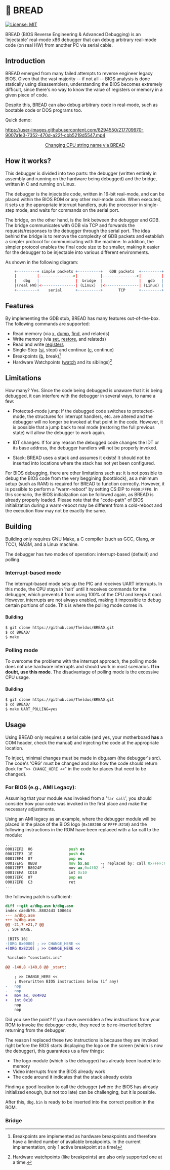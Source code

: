 # 🍞 BREAD
[![License: MIT](https://img.shields.io/badge/License-MIT-orange.svg)](https://opensource.org/licenses/MIT)

BREAD (BIOS Reverse Engineering & Advanced Debugging) is an 'injectable' real-mode x86 debugger that can debug arbitrary real-mode code (on real HW) from another PC via serial cable.

## Introduction
BREAD emerged from many failed attempts to reverse engineer legacy BIOS. Given that the vast majority -- if not all -- BIOS analysis is done statically using disassemblers, understanding the BIOS becomes extremely difficult, since there's no way to know the value of registers or memory in a given piece of code.

Despite this, BREAD can also debug arbitrary code in real-mode, such as bootable code or DOS programs too.

Quick demo:

https://user-images.githubusercontent.com/8294550/217709970-9007a1e3-7352-470d-a22f-cbb5219d5547.mp4
<p align="center">
<a href="https://www.youtube.com/watch?v=G4ex6_eUP0c" target="_blank">
Changing CPU string name via BREAD
</a></br>
</p>

## How it works?
This debugger is divided into two parts: the debugger (written entirely in assembly and running on the hardware being debugged) and the bridge, written in C and running on Linux.

The debugger is the injectable code, written in 16-bit real-mode, and can be placed within the BIOS ROM or any other real-mode code. When executed, it sets up the appropriate interrupt handlers, puts the processor in single-step mode, and waits for commands on the serial port.

The bridge, on the other hand, is the link between the debugger and GDB. The bridge communicates with GDB via TCP and forwards the requests/responses to the debugger through the serial port. The idea behind the bridge is to remove the complexity of GDB packets and establish a simpler protocol for communicating with the machine. In addition, the simpler protocol enables the final code size to be smaller, making it easier for the debugger to be injectable into various different environments.

As shown in the following diagram:
```R
    +---------+ simple packets +----------+   GDB packets  +---------+                                       
    |         |--------------->|          |--------------->|         |                                       
    |   dbg   |                |  bridge  |                |   gdb   |
    |(real HW)|<---------------| (Linux)  |<---------------| (Linux) |
    +---------+    serial      +----------+       TCP      +---------+
```

## Features
By implementing the GDB stub, BREAD has many features out-of-the-box. The following commands are supported:

- Read memory (via [x], [dump], [find], and relateds)
- Write memory (via [set], [restore], and relateds)
- Read and write [registers]
- Single-Step ([si], stepi) and continue ([c], continue)
- Breakpoints ([b], break)[^bp_note]
- Hardware Watchpoints ([watch] and its siblings)[^watchp_note]

[x]: https://sourceware.org/gdb/onlinedocs/gdb/Memory.html
[c]: https://sourceware.org/gdb/download/onlinedocs/gdb/Continuing-and-Stepping.html
[b]: https://sourceware.org/gdb/onlinedocs/gdb/Set-Breaks.html
[si]: https://sourceware.org/gdb/download/onlinedocs/gdb/Continuing-and-Stepping.html
[set]: https://sourceware.org/gdb/onlinedocs/gdb/Assignment.html
[dump]: https://sourceware.org/gdb/onlinedocs/gdb/Dump_002fRestore-Files.html
[find]: https://sourceware.org/gdb/onlinedocs/gdb/Searching-Memory.html
[watch]: https://sourceware.org/gdb/download/onlinedocs/gdb/Set-Watchpoints.html
[restore]: https://sourceware.org/gdb/onlinedocs/gdb/Dump_002fRestore-Files.html
[registers]: https://sourceware.org/gdb/onlinedocs/gdb/Registers.html#Registers

[^bp_note]: Breakpoints are implemented as hardware breakpoints and therefore have a limited number of available breakpoints. In the current implementation, only 1 active breakpoint at a time!
[^watchp_note]: Hardware watchpoints (like breakpoints) are also only supported one at a time.

## Limitations
How many? Yes.
Since the code being debugged is unaware that it is being debugged, it can interfere with the debugger in several ways, to name a few:

- Protected-mode jump: If the debugged code switches to protected-mode, the structures for interrupt handlers, etc. are altered and the debugger will no longer be invoked at that point in the code. However, it is possible that a jump back to real mode (restoring the full previous state) will allow the debugger to work again.

- IDT changes: If for any reason the debugged code changes the IDT or its base address, the debugger handlers will not be properly invoked.

- Stack: BREAD uses a stack and assumes it exists! It should not be inserted into locations where the stack has not yet been configured.

For BIOS debugging, there are other limitations such as: it is not possible to debug the BIOS code from the very beggining (bootblock), as a minimum setup (such as RAM) is required for BREAD to function correctly. However, it is possible to perform a "warm-reboot" by setting CS:EIP to `F000:FFF0`. In this scenario, the BIOS initialization can be followed again, as BREAD is already properly loaded. Please note that the "code-path" of BIOS initialization during a warm-reboot may be different from a cold-reboot and the execution flow may not be exactly the same.

## Building
Building only requires GNU Make, a C compiler (such as GCC, Clang, or TCC), NASM, and a Linux machine.

The debugger has two modes of operation: interrupt-based (default) and polling.

### Interrupt-based mode
The interrupt-based mode sets up the PIC and receives UART interrupts. In this mode, the CPU stays in 'halt' until it receives commands for the debugger, which prevents it from using 100% of the CPU and keeps it cool. However, interrupts are not always enabled, making it impossible to debug certain portions of code. This is where the polling mode comes in.

#### Building
```bash
$ git clone https://github.com/Theldus/BREAD.git
$ cd BREAD/
$ make
```

### Polling mode
To overcome the problems with the interrupt approach, the polling mode does not use hardware interrupts and should work in most scenarios. **If in doubt, use this mode**. The disadvantage of polling mode is the excessive CPU usage.

#### Building
```bash
$ git clone https://github.com/Theldus/BREAD.git
$ cd BREAD/
$ make UART_POLLING=yes
```

## Usage
Using BREAD only requires a serial cable (and yes, your motherboard __has__ a COM header, check the manual) and injecting the code at the appropriate location.

To inject, minimal changes must be made in dbg.asm (the debugger's src). The code's 'ORG' must be changed and also how the code should return (look for "`>> CHANGE_HERE <<`" in the code for places that need to be changed).

### For BIOS (e.g., AMI Legacy):
Assuming that your module was invoked from a '`far call`', you should consider how your code was invoked in the first place and make the necessary adjustments.

Using an AMI legacy as an example, where the debugger module will be placed in the place of the BIOS logo (`0x108200` or `FFFF:8210`) and the following instructions in the ROM have been replaced with a far call to the module:
```asm
...
00017EF2  06                push es
00017EF3  1E                push ds
00017EF4  07                pop es
00017EF5  8BD8              mov bx,ax     -┐ replaced by: call 0xFFFF:0x8210 (dbg.bin)
00017EF7  B8024F            mov ax,0x4f02 -┘
00017EFA  CD10              int 0x10
00017EFC  07                pop es
00017EFD  C3                ret
...
```
the following patch is sufficient:
```patch
diff --git a/dbg.asm b/dbg.asm
index caedb70..88024d3 100644
--- a/dbg.asm
+++ b/dbg.asm
@@ -21,7 +21,7 @@
 ; SOFTWARE.
 
 [BITS 16]
-[ORG 0x0000] ; >> CHANGE_HERE <<
+[ORG 0x8210] ; >> CHANGE_HERE <<
 
 %include "constants.inc"
 
@@ -140,8 +140,8 @@ _start:
 
 	; >> CHANGE_HERE <<
 	; Overwritten BIOS instructions below (if any)
-	nop
-	nop
+	mov ax, 0x4F02
+	int 0x10
 	nop
 	nop
```

Did you see the point? If you have overridden a few instructions from your ROM to invoke the debugger code, they need to be re-inserted before returning from the debugger.

The reason I replaced these two instructions is because they are invoked right before the BIOS starts displaying the logo on the screen (which is now the debugger), this guarantees us a few things:

- The logo module (which is the debugger) has already been loaded into memory
- Video interrupts from the BIOS already work
- The code around it indicates that the stack already exists

Finding a good location to call the debugger (where the BIOS has already initialized enough, but not too late) can be challenging, but it is possible.

After this, `dbg.bin` is ready to be inserted into the correct position in the ROM.

### Bridge
